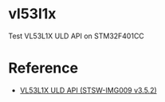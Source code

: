 # vl53l1x
Test VL53L1X ULD API on STM32F401CC

# Reference
- [VL53L1X ULD API (STSW-IMG009 v3.5.2)](https://www.st.com/en/embedded-software/stsw-img009.html)
